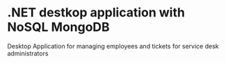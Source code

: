 # .NET destkop application with NoSQL MongoDB
Desktop Application for managing employees and tickets for service desk administrators 

